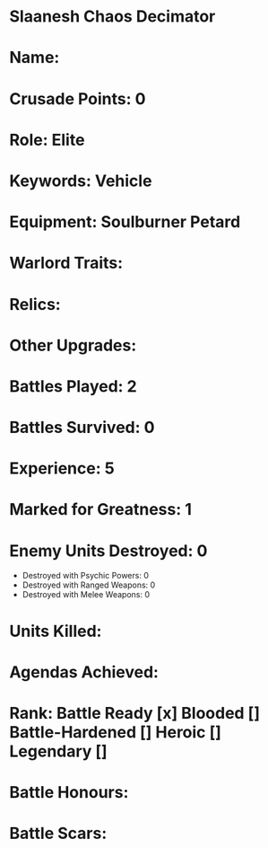 # Slaanesh Chaos Decimator

# Name: 
# Crusade Points: 0
# Role: Elite
# Keywords: Vehicle
# Equipment: Soulburner Petard
# Warlord Traits:
# Relics:
# Other Upgrades:

# Battles Played: 2
# Battles Survived: 0
# Experience: 5
# Marked for Greatness: 1
# Enemy Units Destroyed: 0  
  * Destroyed with Psychic Powers: 0 
  * Destroyed with Ranged Weapons: 0 
  * Destroyed with Melee Weapons: 0
# Units Killed: 
# Agendas Achieved:

# Rank: Battle Ready [x] Blooded [] Battle-Hardened [] Heroic [] Legendary []

# Battle Honours: 
# Battle Scars: